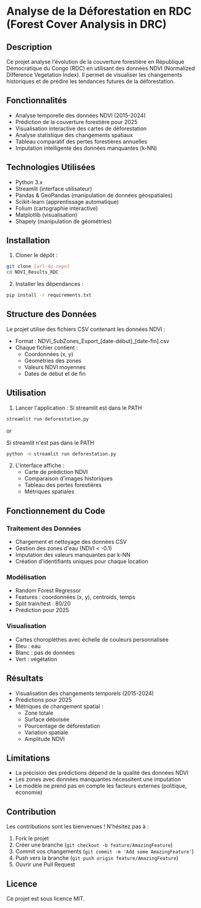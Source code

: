 # Analyse de la Déforestation en RDC (Forest Cover Analysis in DRC)

## Description
Ce projet analyse l'évolution de la couverture forestière en République Démocratique du Congo (RDC) en utilisant des données NDVI (Normalized Difference Vegetation Index). Il permet de visualiser les changements historiques et de prédire les tendances futures de la déforestation.

## Fonctionnalités
- Analyse temporelle des données NDVI (2015-2024)
- Prédiction de la couverture forestière pour 2025
- Visualisation interactive des cartes de déforestation
- Analyse statistique des changements spatiaux
- Tableau comparatif des pertes forestières annuelles
- Imputation intelligente des données manquantes (k-NN)

## Technologies Utilisées
- Python 3.x
- Streamlit (interface utilisateur)
- Pandas & GeoPandas (manipulation de données géospatiales)
- Scikit-learn (apprentissage automatique)
- Folium (cartographie interactive)
- Matplotlib (visualisation)
- Shapely (manipulation de géométries)

## Installation

1. Cloner le dépôt :
```bash
git clone [url-du-repo]
cd NDVI_Results_RDC
```

2. Installer les dépendances :
```bash
pip install -r requirements.txt
```

## Structure des Données
Le projet utilise des fichiers CSV contenant les données NDVI :
- Format : NDVI_SubZones_Export_[date-début]_[date-fin].csv
- Chaque fichier contient :
  - Coordonnées (x, y)
  - Géométries des zones
  - Valeurs NDVI moyennes
  - Dates de début et de fin

## Utilisation

1. Lancer l'application :
Si streamlit est dans le PATH
```bash
streamlit run deforestation.py
```

or

Si streamlit n'est pas dans le PATH
```bash
python -m streamlit run deforestation.py
```

2. L'interface affiche :
   - Carte de prédiction NDVI
   - Comparaison d'images historiques
   - Tableau des pertes forestières
   - Métriques spatiales

## Fonctionnement du Code

### Traitement des Données
- Chargement et nettoyage des données CSV
- Gestion des zones d'eau (NDVI < -0.1)
- Imputation des valeurs manquantes par k-NN
- Création d'identifiants uniques pour chaque location

### Modélisation
- Random Forest Regressor
- Features : coordonnées (x, y), centroids, temps
- Split train/test : 80/20
- Prédiction pour 2025

### Visualisation
- Cartes choroplèthes avec échelle de couleurs personnalisée
- Bleu : eau
- Blanc : pas de données
- Vert : végétation

## Résultats
- Visualisation des changements temporels (2015-2024)
- Prédictions pour 2025
- Métriques de changement spatial :
  - Zone totale
  - Surface déboisée
  - Pourcentage de déforestation
  - Variation spatiale
  - Amplitude NDVI

## Limitations
- La précision des prédictions dépend de la qualité des données NDVI
- Les zones avec données manquantes nécessitent une imputation
- Le modèle ne prend pas en compte les facteurs externes (politique, économie)

## Contribution
Les contributions sont les bienvenues ! N'hésitez pas à :
1. Fork le projet
2. Créer une branche (`git checkout -b feature/AmazingFeature`)
3. Commit vos changements (`git commit -m 'Add some AmazingFeature'`)
4. Push vers la branche (`git push origin feature/AmazingFeature`)
5. Ouvrir une Pull Request

## Licence
Ce projet est sous licence MIT.
